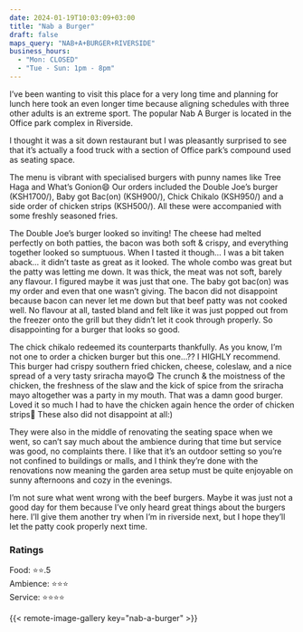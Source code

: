 ```yaml
---
date: 2024-01-19T10:03:09+03:00
title: "Nab a Burger"
draft: false
maps_query: "NAB+A+BURGER+RIVERSIDE"
business_hours:
  - "Mon: CLOSED"
  - "Tue - Sun: 1pm - 8pm"
---
```


I’ve been wanting to visit this place for a very long time and planning for lunch here took an even longer time because aligning schedules with three other adults is an extreme sport. The popular Nab A Burger is located in the Office park complex in Riverside.

I thought it was a sit down restaurant but I was pleasantly surprised to see that it’s actually a food truck with a section of Office park’s compound used as seating space.

The menu is vibrant with specialised burgers with punny names like Tree Haga and What’s Gonion😄 Our orders included the Double Joe’s burger (KSH1700/), Baby got Bac(on) (KSH900/), Chick Chikalo (KSH950/) and a side order of chicken strips (KSH500/). All these were accompanied with some freshly seasoned fries.

The Double Joe’s burger looked so inviting! The cheese had melted perfectly on both patties, the bacon was both soft & crispy, and everything together looked so sumptuous. When I tasted it though… I was a bit taken aback… it didn’t taste as great as it looked. The whole combo was great but the patty was letting me down. It was thick, the meat was not soft, barely any flavour. I figured maybe it was just that one. The baby got bac(on) was my order and even that one wasn’t giving. The bacon did not disappoint because bacon can never let me down but that beef patty was not cooked well. No flavour at all, tasted bland and felt like it was just popped out from the freezer onto the grill but they didn’t let it cook through properly. So disappointing for a burger that looks so good.

The chick chikalo redeemed its counterparts thankfully. As you know, I’m not one to order a chicken burger but this one…?? I HIGHLY recommend. This burger had crispy southern fried chicken, cheese, coleslaw, and a nice spread of a very tasty sriracha mayo😋 The crunch & the moistness of the chicken, the freshness of the slaw and the kick of spice from the sriracha mayo altogether was a party in my mouth. That was a damn good burger. Loved it so much I had to have the chicken again hence the order of chicken strips🙈 These also did not disappoint at all:)

They were also in the middle of renovating the seating space when we went, so can’t say much about the ambience during that time but service was good, no complaints there. I like that it’s an outdoor setting so you’re not confined to buildings or malls, and I think they’re done with the renovations now meaning the garden area setup must be quite enjoyable on sunny afternoons and cozy in the evenings.

I’m not sure what went wrong with the beef burgers. Maybe it was just not a good day for them because I’ve only heard great things about the burgers here. I’ll give them another try when I’m in riverside next, but I hope they’ll let the patty cook properly next time.

### Ratings

Food: ⭐️⭐️.5<br>
Ambience: ⭐️⭐️⭐️<br>
Service: ⭐️⭐️⭐️⭐️<br>


{{< remote-image-gallery key="nab-a-burger" >}}
